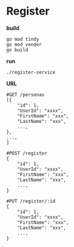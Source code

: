 # Register
**build**

    go mod tindy
    go mod vender
    go build

**run**

    ./register-service

**URL**

    #GET /personas
    [{
        "id": 1,
        "UserId": "xxxx",
        "FirstName": "xxx",
        "LastName": "xxx",
        ...,
    },
    ...,
    ]
    
    #POST /register
    {
	    "id": 1,
        "UserId": "xxxx",
        "FirstName": "xxx",
        "LastName": "xxx",
        ...,
    }
    
    #PUT /register/:id
    {
	    "id": 1,
        "UserId": "xxxx",
        "FirstName": "xxx",
        "LastName": "xxx",
        ...,
    }
    

  